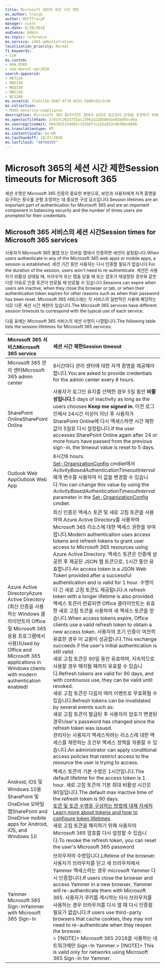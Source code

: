 ```yaml
---
title: Microsoft 365의 세션 시간 제한
ms.author: tracyp
author: MSFTTracyP
manager: scotv
ms.date: 6/29/2018
audience: Admin
ms.topic: reference
ms.service: o365-administration
localization_priority: Normal
f1.keywords:
- CSH
ms.custom:
- Adm_O365
- seo-marvel-apr2020
search.appverid:
- MET150
- MOE150
- MED150
- MBS150
- BCS160
ms.assetid: 37a5c116-5b07-4f70-8333-5b86fd2c3c40
ms.collection:
- M365-security-compliance
description: Microsoft 365 클라이언트 앱에서 보안과 접근성의 균형을 조정하기 위해 세션 시간 제한을 사용하는 방법을 자세히 알아보습니다.
ms.openlocfilehash: 2c0a7c2633715ac23942a22858b41e83a091c46a
ms.sourcegitcommit: 6647055154002c7d3b8f7ce25ad53c9636bc8066
ms.translationtype: MT
ms.contentlocale: ko-KR
ms.lasthandoff: 10/27/2020
ms.locfileid: "48769295"
---
```

# <a name="session-timeouts-for-microsoft-365"></a><span data-ttu-id="fa379-103">Microsoft 365의 세션 시간 제한</span><span class="sxs-lookup"><span data-stu-id="fa379-103">Session timeouts for Microsoft 365</span></span>

<span data-ttu-id="fa379-104">세션 수명은 Microsoft 365 인증의 중요한 부분으로, 보안과 사용자에게 자격 증명을 요구하는 횟수를 균형 조정하는 데 중요한 구성 요소입니다.</span><span class="sxs-lookup"><span data-stu-id="fa379-104">Session lifetimes are an important part of authentication for Microsoft 365 and are an important component in balancing security and the number of times users are prompted for their credentials.</span></span>

## <a name="session-times-for-microsoft-365-services"></a><span data-ttu-id="fa379-105">Microsoft 365 서비스의 세션 시간</span><span class="sxs-lookup"><span data-stu-id="fa379-105">Session times for Microsoft 365 services</span></span>

<span data-ttu-id="fa379-106">사용자가 Microsoft 365 웹앱 또는 모바일 앱에서 인증하면 세션이 설정됩니다.</span><span class="sxs-lookup"><span data-stu-id="fa379-106">When users authenticate in any of the Microsoft 365 web apps or mobile apps, a session is established.</span></span> <span data-ttu-id="fa379-107">세션 기간 동안 사용자는 다시 인증할 필요가 없습니다.</span><span class="sxs-lookup"><span data-stu-id="fa379-107">For the duration of the session, users won't need to re-authenticate.</span></span> <span data-ttu-id="fa379-108">세션은 사용자가 비활성 상태일 때, 브라우저 또는 탭을 닫을 때 또는 암호가 재설정된 경우와 같은 다른 이유로 인증 토큰이 만료될 때 만료될 수 있습니다.</span><span class="sxs-lookup"><span data-stu-id="fa379-108">Sessions can expire when users are inactive, when they close the browser or tab, or when their authentication token expires for other reasons such as when their password has been reset.</span></span> <span data-ttu-id="fa379-109">Microsoft 365 서비스에는 각 서비스의 일반적인 사용에 해당하는 서로 다른 세션 시간 제한이 있습니다.</span><span class="sxs-lookup"><span data-stu-id="fa379-109">The Microsoft 365 services have different session timeouts to correspond with the typical use of each service.</span></span>

<span data-ttu-id="fa379-110">다음 표에는 Microsoft 365 서비스의 세션 수명이 나열됩니다.</span><span class="sxs-lookup"><span data-stu-id="fa379-110">The following table lists the session lifetimes for Microsoft 365 services:</span></span>

| <span data-ttu-id="fa379-111">Microsoft 365 서비스</span><span class="sxs-lookup"><span data-stu-id="fa379-111">Microsoft 365 service</span></span> | <span data-ttu-id="fa379-112">세션 시간 제한</span><span class="sxs-lookup"><span data-stu-id="fa379-112">Session timeout</span></span> |
|:-----|:-----|
|<span data-ttu-id="fa379-113">Microsoft 365 관리 센터</span><span class="sxs-lookup"><span data-stu-id="fa379-113">Microsoft 365 admin center</span></span>  <br/> |<span data-ttu-id="fa379-114">8시간마다 관리 센터에 대한 자격 증명을 제공해야 합니다.</span><span class="sxs-lookup"><span data-stu-id="fa379-114">You are asked to provide credentials for the admin center every 8 hours.</span></span>  <br/> |
|<span data-ttu-id="fa379-115">SharePoint Online</span><span class="sxs-lookup"><span data-stu-id="fa379-115">SharePoint Online</span></span>  <br/> |<span data-ttu-id="fa379-116">사용자가 로그인 유지를 선택한 경우 5일 동안 **비활성입니다.**</span><span class="sxs-lookup"><span data-stu-id="fa379-116">5 days of inactivity as long as the users chooses **Keep me signed in**.</span></span> <span data-ttu-id="fa379-117">이전 로그인에서 24시간 이상이 지난 후 사용자가 SharePoint Online에 다시 액세스하면 시간 제한 값이 5일로 다시 설정됩니다.</span><span class="sxs-lookup"><span data-stu-id="fa379-117">If the user accesses SharePoint Online again after 24 or more hours have passed from the previous sign-in, the timeout value is reset to 5 days.</span></span>  <br/> |
|<span data-ttu-id="fa379-118">Outlook Web App</span><span class="sxs-lookup"><span data-stu-id="fa379-118">Outlook Web App</span></span>  <br/> |<span data-ttu-id="fa379-119">6시간</span><span class="sxs-lookup"><span data-stu-id="fa379-119">6 hours.</span></span>  <br/> <span data-ttu-id="fa379-120">[Set-OrganizationConfig](https://go.microsoft.com/fwlink/p/?LinkId=615378) cmdlet에서 _ActivityBasedAuthenticationTimeoutInterval_ 매개 변수를 사용하여 이 값을 변경할 수 있습니다.</span><span class="sxs-lookup"><span data-stu-id="fa379-120">You can change this value by using the  _ActivityBasedAuthenticationTimeoutInterval_ parameter in the [Set-OrganizationConfig](https://go.microsoft.com/fwlink/p/?LinkId=615378) cmdlet.</span></span>  <br/> |
|<span data-ttu-id="fa379-121">Azure Active Directory</span><span class="sxs-lookup"><span data-stu-id="fa379-121">Azure Active Directory</span></span>  <br/> <span data-ttu-id="fa379-122">(최신 인증을 사용하는 Windows 클라이언트의 Office 및 Microsoft 365 응용 프로그램에서 사용)</span><span class="sxs-lookup"><span data-stu-id="fa379-122">(Used by Office and Microsoft 365 applications in Windows clients with modern authentication enabled)</span></span>  <br/> | <span data-ttu-id="fa379-123">최신 인증은 액세스 토큰 및 새로 고침 토큰을 사용하여 Azure Active Directory를 사용하여 Microsoft 365 리소스에 대한 액세스 권한을 부여합니다.</span><span class="sxs-lookup"><span data-stu-id="fa379-123">Modern authentication uses access tokens and refresh tokens to grant user access to Microsoft 365 resources using Azure Active Directory.</span></span> <span data-ttu-id="fa379-124">액세스 토큰은 인증에 성공한 후 제공된 JSON 웹 토큰으로, 1시간 동안 유효합니다.</span><span class="sxs-lookup"><span data-stu-id="fa379-124">An access token is a JSON Web Token provided after a successful authentication and is valid for 1 hour.</span></span> <span data-ttu-id="fa379-125">수명이 더 긴 새로 고침 토큰도 제공됩니다.</span><span class="sxs-lookup"><span data-stu-id="fa379-125">A refresh token with a longer lifetime is also provided.</span></span> <span data-ttu-id="fa379-126">액세스 토큰이 만료되면 Office 클라이언트는 유효한 새로 고침 토큰을 사용하여 새 액세스 토큰을 얻습니다.</span><span class="sxs-lookup"><span data-stu-id="fa379-126">When access tokens expire, Office clients use a valid refresh token to obtain a new access token.</span></span> <span data-ttu-id="fa379-127">사용자의 초기 인증이 여전히 유효한 경우 이 교환이 성공합니다.</span><span class="sxs-lookup"><span data-stu-id="fa379-127">This exchange succeeds if the user's initial authentication is still valid.</span></span>  <br/>  <span data-ttu-id="fa379-128">새로 고침 토큰은 90일 동안 유효하며, 지속적으로 사용할 경우 해지될 때까지 유효할 수 있습니다.</span><span class="sxs-lookup"><span data-stu-id="fa379-128">Refresh tokens are valid for 90 days, and with continuous use, they can be valid until revoked.</span></span>  <br/>  <span data-ttu-id="fa379-129">새로 고침 토큰은 다음의 여러 이벤트로 무효화될 수 있습니다.</span><span class="sxs-lookup"><span data-stu-id="fa379-129">Refresh tokens can be invalidated by several events such as:</span></span>  <br/>  <span data-ttu-id="fa379-130">새로 고침 토큰이 발급된 후 사용자의 암호가 변경된 경우</span><span class="sxs-lookup"><span data-stu-id="fa379-130">User's password has changed since the refresh token was issued.</span></span>  <br/>  <span data-ttu-id="fa379-131">관리자는 사용자가 액세스하려는 리소스에 대한 액세스를 제한하는 조건부 액세스 정책을 적용할 수 있습니다.</span><span class="sxs-lookup"><span data-stu-id="fa379-131">An administrator can apply conditional access policies that restrict access to the resource the user is trying to access.</span></span>  <br/> |
|<span data-ttu-id="fa379-132">Android, iOS 및 Windows 10용 SharePoint 및 OneDrive 모바일 앱</span><span class="sxs-lookup"><span data-stu-id="fa379-132">SharePoint and OneDrive mobile apps for Android, iOS, and Windows 10</span></span>  <br/> |<span data-ttu-id="fa379-133">액세스 토큰의 기본 수명은 1시간입니다.</span><span class="sxs-lookup"><span data-stu-id="fa379-133">The default lifetime for the access token is 1 hour.</span></span> <span data-ttu-id="fa379-134">새로 고침 토큰의 기본 최대 비활성 시간은 90일입니다.</span><span class="sxs-lookup"><span data-stu-id="fa379-134">The default max inactive time of the refresh token is 90 days.</span></span>  <br/> [<span data-ttu-id="fa379-135">토큰 및 토큰 수명을 구성하는 방법에 대해 자세히</span><span class="sxs-lookup"><span data-stu-id="fa379-135">Learn more about tokens and how to configure token lifetimes</span></span>](https://docs.microsoft.com/azure/active-directory/active-directory-configurable-token-lifetimes) <br/> <span data-ttu-id="fa379-136">새로 고침 토큰을 해지하기 위해 사용자의 Microsoft 365 암호를 다시 설정할 수 있습니다.</span><span class="sxs-lookup"><span data-stu-id="fa379-136">To revoke the refresh token, you can reset the user's Microsoft 365 password</span></span>  <br/> |
|<span data-ttu-id="fa379-137">Yammer Microsoft 365 Sign-In</span><span class="sxs-lookup"><span data-stu-id="fa379-137">Yammer with Microsoft 365 Sign-In</span></span>  <br/> |<span data-ttu-id="fa379-138">브라우저의 수명입니다.</span><span class="sxs-lookup"><span data-stu-id="fa379-138">Lifetime of the browser.</span></span> <span data-ttu-id="fa379-139">사용자가 브라우저를 닫고 새 브라우저에서 Yammer 액세스하는 경우 microsoft Yammer 다시 인증합니다.</span><span class="sxs-lookup"><span data-stu-id="fa379-139">If users close the browser and access Yammer in a new browser, Yammer will re-authenticate them with Microsoft 365.</span></span> <span data-ttu-id="fa379-140">사용자가 쿠키를 캐시하는 타사 브라우저를 사용하는 경우 브라우저를 다시 열 때 다시 인증할 필요가 없습니다.</span><span class="sxs-lookup"><span data-stu-id="fa379-140">If users use third-party browsers that cache cookies, they may not need to re-authenticate when they reopen the browser.</span></span>  <br/> <span data-ttu-id="fa379-141">> [!NOTE]> Microsoft 365 2016을 사용하는 네트워크에만 Sign-In Yammer.</span><span class="sxs-lookup"><span data-stu-id="fa379-141">> [!NOTE]> This is valid only for networks using Microsoft 365 Sign-In for Yammer.</span></span>           |

